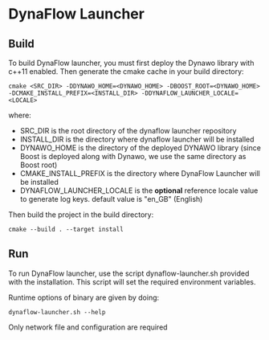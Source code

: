 # DynaFlow Launcher

## Build
To build DynaFlow launcher, you must first deploy the Dynawo library with c++11 enabled. Then generate the cmake cache in your build directory:

`cmake <SRC_DIR> -DDYNAWO_HOME=<DYNAWO_HOME> -DBOOST_ROOT=<DYNAWO_HOME> -DCMAKE_INSTALL_PREFIX=<INSTALL_DIR> -DDYNAFLOW_LAUNCHER_LOCALE=<LOCALE>`

where:
* SRC_DIR is the root directory of the dynaflow launcher repository
* INSTALL_DIR is the directory where dynaflow launcher will be installed
* DYNAWO_HOME is the directory of the deployed DYNAWO library (since Boost is deployed along with Dynawo, we use the same directory as Boost root)
* CMAKE_INSTALL_PREFIX is the directory where DynaFlow Launcher will be installed
* DYNAFLOW_LAUNCHER_LOCALE is the **optional** reference locale value to generate log keys. default value is "en_GB" (English)

Then build the project in the build directory:

`cmake --build . --target install`

## Run
To run DynaFlow launcher, use the script dynaflow-launcher.sh provided with the installation. This script will set the required environment variables.

Runtime options of binary are given by doing:

`dynaflow-launcher.sh --help`

Only network file and configuration are required
